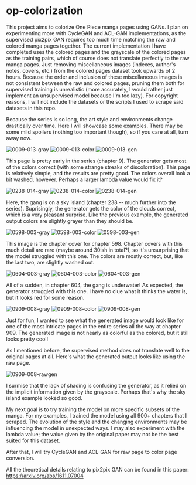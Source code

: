 # op-colorization
This project aims to colorize One Piece manga pages using GANs. I plan on experimenting more with CycleGAN and ACL-GAN implementations, as the supervised pix2pix GAN requires too much time matching the raw and colored manga pages together. The current implementation I have completed uses the colored pages and the grayscale of the colored pages as the training pairs, which of course does not translate perfectly to the raw manga pages. Just removing miscellaneous images (indexes, author's notes, covers, etc.) from the colored pages dataset took upwards of 2 hours. Because the order and inclusion of these miscellaneous images is not consistent between the raw and colored pages, pruning them both for supervised training is unrealistic (more accurately, I would rather just implement an unsupervised model because I'm too lazy). For copyright reasons, I will not include the datasets or the scripts I used to scrape said datasets in this repo.

Because the series is so long, the art style and environments change drastically over time. Here I will showcase some examples. There may be some mild spoilers (nothing too important though), so if you care at all, turn away now.

![0009-013-gray](https://user-images.githubusercontent.com/55464175/129821695-474ede9c-690d-4a99-b145-063e35b04b42.png)  ![0009-013-color](https://user-images.githubusercontent.com/55464175/129821719-e44bef4b-7389-4b27-92d2-5a271a4b08fc.png)  ![0009-013-gen](https://user-images.githubusercontent.com/55464175/129821731-3ba10c44-3c3b-4f8f-aae7-5b0ccb4855af.png)

This page is pretty early in the series (chapter 9). The generator gets most of the colors correct (with some strange streaks of discoloration). This page is relatively simple, and the results are pretty good. The colors overall look a bit washed, however. Perhaps a larger lambda value would fix it?

![0238-014-gray](https://user-images.githubusercontent.com/55464175/129822010-51c017d2-9897-486a-ba30-27f15512dda2.png) ![0238-014-color](https://user-images.githubusercontent.com/55464175/129822030-f3dec794-8af6-44b7-b801-3e0e49ccb1df.png) ![0238-014-gen](https://user-images.githubusercontent.com/55464175/129822048-a6559c6e-ec8a-430d-bd38-dd5cd61295db.png)

Here, the gang is on a sky island (chapter 238 -- much further into the series). Suprisingly, the generator gets the color of the clouds correct, which is a very pleasant surprise. Like the previous example, the generated output colors are slightly grayer than they should be.

![0598-003-gray](https://user-images.githubusercontent.com/55464175/129822460-57afb8a4-b5db-46ce-bdf9-a64815755269.png) ![0598-003-color](https://user-images.githubusercontent.com/55464175/129822467-c16ccf30-e3b7-4335-a671-bab6353a5db2.png) ![0598-003-gen](https://user-images.githubusercontent.com/55464175/129822485-6e9c45bd-4fa7-4794-a806-62d59eb6caf4.png)

This image is the chapter cover for chapter 598. Chapter covers with this much detail are rare (maybe around 30ish in total?), so it's unsurprising that the model struggled with this one. The colors are mostly correct, but, like the last two, are slightly washed out.

![0604-003-gray](https://user-images.githubusercontent.com/55464175/129822656-b719e75d-c88d-48b5-a4b7-0422950e7d0f.png) ![0604-003-color](https://user-images.githubusercontent.com/55464175/129822661-2f7fcbbe-f0fa-4c7c-968c-3ff822e198c0.png) ![0604-003-gen](https://user-images.githubusercontent.com/55464175/129822666-44d92329-d4b0-4c46-9be4-ddcb73ee9dd0.png)

All of a sudden, in chapter 604, the gang is underwater! As expected, the generator struggled with this one. I have no clue what it thinks the water is, but it looks red for some reason.

![0909-008-gray](https://user-images.githubusercontent.com/55464175/129822788-0202de31-848b-4ba8-b5f2-59ddc6173f7f.png) ![0909-008-color](https://user-images.githubusercontent.com/55464175/129822797-cb9bdd73-4a41-48a8-8b3b-6aec755021c1.png) ![0909-008-gen](https://user-images.githubusercontent.com/55464175/129822800-dd2e11d6-965c-486c-a4f9-181854c491a2.png)

Just for fun, I wanted to see what the generated image would look like for one of the most intricate pages in the entire series all the way at chapter 909. The generated image is not nearly as colorful as the colored, but it still looks pretty cool! 

As I mentioned before, the supervised method does not translate well to the original pages at all. Here's what the generated output looks like using the raw page.

![0909-008-rawgen](https://user-images.githubusercontent.com/55464175/129823456-be9c1061-a97e-4757-beb0-1b10caeec514.png)

I surmise that the lack of shading is confusing the generator, as it relied on the implicit information given by the grayscale. Perhaps that's why the sky island example looked so good.


My next goal is to try training the model on more specific subsets of the manga. For my examples, I trained the model using all 900+ chapters that I scraped. The evolution of the style and the changing environments may be influencing the model in unexpected ways. I may also experiment with the lambda value; the value given by the original paper may not be the best suited for this dataset.

After that, I will try CycleGAN and ACL-GAN for raw page to color page conversion.

All the theoretical details relating to pix2pix GAN can be found in this paper: https://arxiv.org/abs/1611.07004
